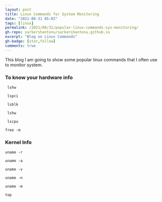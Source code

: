 ```yaml
---
layout: post
title: Linux Commands for System Monitoring
date: "2021-08-31 05:02"
tags: [linux]
permalink: /2021/08/31/popular-linux-commands-sys-monitoring/
gh-repo: sarkershantonu/sarkershantonu.github.io
excerpt: "Blog on Linux Commands"
gh-badge: [star,follow]
comments: true
---
```



This blog I am going to show some popular linux commands that I often use to monitor system.  

### To know your hardware info 

``` lshw```


``` lspci```

``` lsblk```

``` lshw```

``` lscpu```

```free -m```

### Kernel Info 

```uname -r```

```uname -a```


```uname -v```

```uname -n```

```uname -m```


```top```


